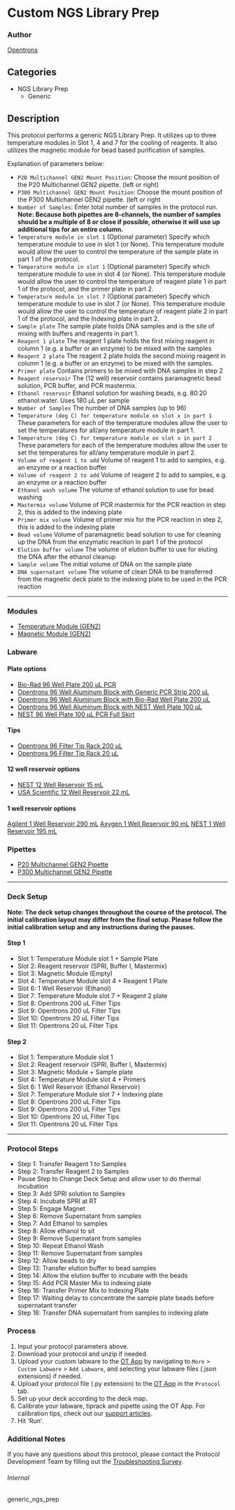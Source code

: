 # Custom NGS Library Prep

### Author
[Opentrons](https://opentrons.com/)

## Categories
* NGS Library Prep
  * Generic

## Description
This protocol performs a generic NGS Library Prep. It utilizes up to three temperature modules in Slot 1, 4 and 7 for the cooling of reagents. It also utilizes the magnetic module for bead based purification of samples.

Explanation of parameters below:
* `P20 Multichannel GEN2 Mount Position`: Choose the mount position of the P20 Multichannel GEN2 pipette. (left or right)
* `P300 Multichannel GEN2 Mount Position`: Choose the mount position of the P300 Multichannel GEN2 pipette. (left or right
* `Number of Samples`: Enter total number of samples in the protocol run. **Note: Because both pipettes are 8-channels, the number of samples should be a multiple of 8 or close if possible, otherwise it will use up additional tips for an entire column.**
* `Temperature module in slot 1` (Optional parameter) Specify which temperature module to use in slot 1 (or None). This temperature module would allow the user to control the temperature of the sample plate in part 1 of the protocol.
*  `Temperature module in slot 1` (Optional parameter) Specify which temperature module to use in slot 4 (or None). This temperature module would allow the user to control the temperature of reagent plate 1 in part 1 of the protocol, and the primer plate in part 2.
*  `Temperature module in slot 7` (Optional parameter) Specify which temperature module to use in slot 7 (or None). This temperature module would allow the user to control the temperature of reagent plate 2 in part 1 of the protocol, and the Indexing plate in part 2.
* `Sample plate` The sample plate holds DNA samples and is the site of mixing with buffers and reagents in part 1.
* `Reagent 1 plate` The reagent 1 plate holds the first mixing reagent in column 1 (e.g. a buffer or an enzyme) to be mixed with the samples
* `Reagent 2 plate` The reagent 2 plate holds the second mixing reagent in column 1 (e.g. a buffer or an enzyme) to be mixed with the samples.
* `Primer plate` Contains primers to be mixed with DNA samples in step 2
* `Reagent reservoir` The (12 well) reservoir contains paramagnetic bead solution, PCR buffer, and PCR mastermix.
* `Ethanol reservoir` Ethanol solution for washing beads, e.g. 80:20 ethanol:water. Uses 180 µL per sample
* `Number of Samples` The number of DNA samples (up to 96)
* `Temperature (deg C) for temperature module on slot x in part 1` These parameters for each of the temperature modules allow the user to set the temperatures for all/any temperature module in part 1.
* `Temperature (deg C) for temperature module on slot x in part 2` These parameters for each of the temperature modules allow the user to set the temperatures for all/any temperature module in part 2.
* `Volume of reagent 1 to add` Volume of reagent 1 to add to samples, e.g. an enzyme or a reaction buffer
* `Volume of reagent 2 to add` Volume of reagent 2 to add to samples, e.g. an enzyme or a reaction buffer
* `Ethanol wash volume` The volume of ethanol solution to use for bead washing
* `Mastermix volume` Volume of PCR mastermix for the PCR reaction in step 2, this is added to the indexing plate
* `Primer mix volume` Volume of primer mix for the PCR reaction in step 2, this is added to the indexing plate
* `Bead volume` Volume of paramagnetic bead solution to use for cleaning up the DNA from the enzymatic reaction in part 1 of the protocol
* `Elution buffer volume` The volume of elution buffer to use for eluting the DNA after the ethanol cleanup
* `Sample volume` The initial volume of DNA on the sample plate
* `DNA supernatant volume` The volume of clean DNA to be transferred from the magnetic deck plate to the indexing plate to be used in the PCR reaction

---

### Modules
* [Temperature Module (GEN2)](https://shop.opentrons.com/collections/hardware-modules/products/tempdeck)
* [Magnetic Module (GEN2)](https://shop.opentrons.com/collections/hardware-modules/products/magdeck)

### Labware
#### Plate options
* [Bio-Rad 96 Well Plate 200 µL PCR](https://labware.opentrons.com/biorad_96_wellplate_200ul_pcr/)
* [Opentrons 96 Well Aluminum Block with Generic PCR Strip 200 µL](https://labware.opentrons.com/opentrons_96_aluminumblock_generic_pcr_strip_200ul/)
* [Opentrons 96 Well Aluminum Block with Bio-Rad Well Plate 200 µL](https://labware.opentrons.com/opentrons_96_aluminumblock_biorad_wellplate_200ul)
* [Opentrons 96 Well Aluminum Block with NEST Well Plate 100 µL](https://labware.opentrons.com/opentrons_96_aluminumblock_nest_wellplate_100ul)
* [NEST 96 Well Plate 100 µL PCR Full Skirt](https://labware.opentrons.com/nest_96_wellplate_100ul_pcr_full_skirt)

#### Tips
* [Opentrons 96 Filter Tip Rack 200 µL](https://labware.opentrons.com/opentrons_96_filtertiprack_200ul/)
* [Opentrons 96 Filter Tip Rack 20 µL](https://labware.opentrons.com/opentrons_96_filtertiprack_20ul/)

#### 12 well reservoir options
* [NEST 12 Well Reservoir 15 mL](https://labware.opentrons.com/nest_12_reservoir_15ml/)
* [USA Scientific 12 Well Reservoir 22 mL](https://labware.opentrons.com/usascientific_12_reservoir_22ml)

#### 1 well reservoir options
[Agilent 1 Well Reservoir 290 mL](https://labware.opentrons.com/agilent_1_reservoir_290ml)
[Axygen 1 Well Reservoir 90 mL](https://labware.opentrons.com/axygen_1_reservoir_90ml)
[NEST 1 Well Reservoir 195 mL](https://labware.opentrons.com/nest_1_reservoir_195ml)

### Pipettes
* [P20 Multichannel GEN2 Pipette](https://shop.opentrons.com/collections/ot-2-robot/products/8-channel-electronic-pipette?variant=5978988707869)
* [P300 Multichannel GEN2 Pipette](https://shop.opentrons.com/collections/ot-2-robot/products/8-channel-electronic-pipette?variant=5984202489885)

---

### Deck Setup
**Note: The deck setup changes throughout the course of the protocol. The initial calibration layout may differ from the final setup. Please follow the initial calibration setup and any instructions during the pauses.**

#### Step 1
* Slot 1: Temperature Module slot 1 + Sample Plate
* Slot 2: Reagent reservoir (SPRI, Buffer I, Mastermix)
* Slot 3: Magnetic Module (Empty)
* Slot 4: Temperature Module slot 4 + Reagent 1 Plate
* Slot 6: 1 Well Reservoir (Ethanol)
* Slot 7: Temperature Module slot 7 + Reagent 2 plate
* Slot 8: Opentrons 200 uL Filter Tips
* Slot 9: Opentrons 200 uL Filter Tips
* Slot 10: Opentrons 20 uL Filter Tips
* Slot 11: Opentrons 20 uL Filter Tips

#### Step 2
* Slot 1: Temperature Module slot 1
* Slot 2: Reagent reservoir (SPRI, Buffer I, Mastermix)
* Slot 3: Magnetic Module + Sample plate
* Slot 4: Temperature Module slot 4 + Primers
* Slot 6: 1 Well Reservoir (Ethanol Reservoir)
* Slot 7: Temperature Module slot 7 + Indexing plate
* Slot 8: Opentrons 200 uL Filter Tips
* Slot 9: Opentrons 200 uL Filter Tips
* Slot 10: Opentrons 20 uL Filter Tips
* Slot 11: Opentrons 20 uL Filter Tips
---

### Protocol Steps
* Step 1: Transfer Reagent 1 to Samples
* Step 2: Transfer Reagent 2 to Samples
* Pause Step to Change Deck Setup and allow user to do thermal incubation
* Step 3: Add SPRI solution to Samples
* Step 4: Incubate SPRI at RT
* Step 5: Engage Magnet
* Step 6: Remove Supernatant from samples
* Step 7: Add Ethanol to samples
* Step 8: Allow ethanol to sit
* Step 9: Remove Supernatant from samples
* Step 10: Repeat Ethanol Wash
* Step 11: Remove Supernatant from samples
* Step 12: Allow beads to dry
* Step 13: Transfer elution buffer to bead samples
* Step 14: Allow the elution buffer to incubate with the beads
* Step 15: Add PCR Master Mix to indexing plate
* Step 16: Transfer Primer Mix to Indexing Plate
* Step 17: Waiting delay to concentrate the sample plate beads before supernatant transfer
* Step 18: Transfer DNA supernatant from samples to indexing plate

### Process
1. Input your protocol parameters above.
2. Download your protocol and unzip if needed.
3. Upload your custom labware to the [OT App](https://opentrons.com/ot-app) by navigating to `More` > `Custom Labware` > `Add Labware`, and selecting your labware files (.json extensions) if needed.
4. Upload your protocol file (.py extension) to the [OT App](https://opentrons.com/ot-app) in the `Protocol` tab.
5. Set up your deck according to the deck map.
6. Calibrate your labware, tiprack and pipette using the OT App. For calibration tips, check out our [support articles](https://support.opentrons.com/en/collections/1559720-guide-for-getting-started-with-the-ot-2).
7. Hit 'Run'.

### Additional Notes
If you have any questions about this protocol, please contact the Protocol Development Team by filling out the [Troubleshooting Survey](https://protocol-troubleshooting.paperform.co/).

###### Internal
generic_ngs_prep
